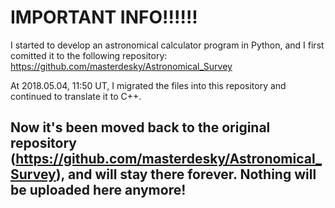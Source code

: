 # IMPORTANT INFO!!!!!!

I started to develop an astronomical calculator program in Python, and I first comitted it to the following repository:
https://github.com/masterdesky/Astronomical_Survey

At 2018.05.04, 11:50 UT, I migrated the files into this repository and continued to translate it to C++.

## Now it's been moved back to the original repository (https://github.com/masterdesky/Astronomical_Survey), and will stay there forever. Nothing will be uploaded here anymore!
